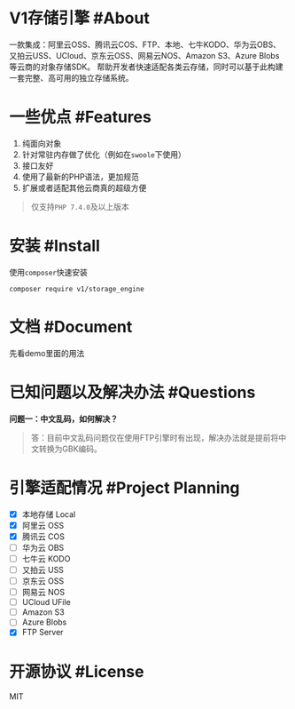 # V1存储引擎 #About

一款集成：阿里云OSS、腾讯云COS、FTP、本地、七牛KODO、华为云OBS、又拍云USS、UCloud、京东云OSS、网易云NOS、Amazon S3、Azure Blobs 等云商的对象存储SDK。
帮助开发者快速适配各类云存储，同时可以基于此构建一套完整、高可用的独立存储系统。

# 一些优点 #Features

1. 纯面向对象
2. 针对常驻内存做了优化（例如在`swoole`下使用）
3. 接口友好
4. 使用了最新的PHP语法，更加规范
5. 扩展或者适配其他云商真的超级方便

> 仅支持`PHP 7.4.0`及以上版本

# 安装 #Install
使用`composer`快速安装
```shell script
composer require v1/storage_engine
```

# 文档 #Document
先看demo里面的用法

# 已知问题以及解决办法 #Questions
**问题一：中文乱码，如何解决？**
>答：目前中文乱码问题仅在使用FTP引擎时有出现，解决办法就是提前将中文转换为GBK编码。

# 引擎适配情况 #Project Planning

- [x] 本地存储 Local
- [x] 阿里云 OSS
- [x] 腾讯云 COS
- [ ] 华为云 OBS
- [ ] 七牛云 KODO
- [ ] 又拍云 USS
- [ ] 京东云 OSS
- [ ] 网易云 NOS
- [ ] UCloud UFile
- [ ] Amazon S3
- [ ] Azure Blobs
- [x] FTP Server

# 开源协议 #License
MIT